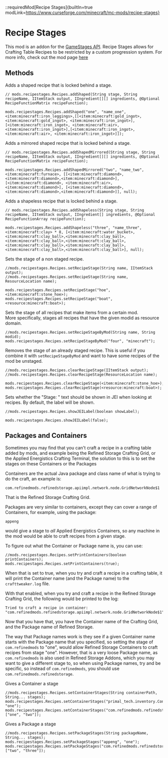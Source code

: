 ::requiredMod[Recipe Stages]{builtIn=true modLink=https://www.curseforge.com/minecraft/mc-mods/recipe-stages}

# Recipe Stages
This mod is an addon for the [GameStages API](https://minecraft.curseforge.com/projects/game-stages). Recipe Stages allows for Crafting Table Recipes to be restricted by a custom progression system. For more info, check out the mod page [here](https://minecraft.curseforge.com/projects/recipe-stages)

## Methods

Adds a shaped recipe that is locked behind a stage.
```zenscript
// mods.recipestages.Recipes.addShaped(String stage, String recipeName, IItemStack output, IIngredient[][] ingredients, @Optional RecipeFunctionMatrix recipeFunction);

mods.recipestages.Recipes.addShaped("one", "name_one", <item:minecraft:iron_leggings>,[[<item:minecraft:gold_ingot>, <item:minecraft:gold_ingot>, <item:minecraft:iron_ingot>],[<item:minecraft:iron_ingot>, <item:minecraft:air>, <item:minecraft:iron_ingot>],[<item:minecraft:iron_ingot>, <item:minecraft:air>, <item:minecraft:iron_ingot>]]);
```

Adds a mirrored shaped recipe that is locked behind a stage.
```zenscript
// mods.recipestages.Recipes.addShapedMirrored(String stage, String recipeName, IItemStack output, IIngredient[][] ingredients, @Optional RecipeFunctionMatrix recipeFunction);

mods.recipestages.Recipes.addShapedMirrored("two", "name_two", <item:minecraft:furnace>, [[<item:minecraft:diamond>, <item:minecraft:diamond>,<item:minecraft:diamond>], [<item:minecraft:diamond>, <item:minecraft:air>, <item:minecraft:diamond>], [<item:minecraft:diamond>,<item:minecraft:diamond>,<item:minecraft:diamond>]], null);
```

Adds a shapeless recipe that is locked behind a stage.
```zenscript
// mods.recipestages.Recipes.addShapeless(String stage, String recipeName, IItemStack output, IIngredient[] ingredients, @Optional RecipeFunctionArray recipeFunction);

mods.recipestages.Recipes.addShapeless("three", "name_three", <item:minecraft:clay> * 8, [<item:minecraft:water_bucket>, <item:minecraft:clay_ball>,<item:minecraft:clay_ball>,<item:minecraft:clay_ball>,<item:minecraft:clay_ball>,<item:minecraft:clay_ball>,<item:minecraft:clay_ball>,<item:minecraft:clay_ball>,<item:minecraft:clay_ball>], null);
```

Sets the stage of a non staged recipe.
```zenscript
//mods.recipestages.Recipes.setRecipeStage(String name, IItemStack output);
//mods.recipestages.Recipes.setRecipeStage(String name, ResourceLocation name);

mods.recipestages.Recipes.setRecipeStage("hoe", <item:minecraft:stone_hoe>);
mods.recipestages.Recipes.setRecipeStage("boat", <resource:minecraft:boat>);
```

Sets the stage of all recipes that make items from a certain mod.  
More specifically, stages all recipes that have the given modid as resource domain.
```zenscript
//mods.recipestages.Recipes.setRecipeStageByMod(String name, String modid);
mods.recipestages.Recipes.setRecipeStageByMod("four", "minecraft");
```

Removes the stage of an already staged recipe. This is useful if you combine it with `setRecipeStageByMod` and want to have some recipes of the mod be unstaged.
```zenscript
//mods.recipestages.Recipes.clearRecipeStage(IItemStack output);
//mods.recipestages.Recipes.clearRecipeStage(ResourceLocation name);

mods.recipestages.Recipes.clearRecipeStage(<item:minecraft:stone_hoe>);
mods.recipestages.Recipes.clearRecipeStage(<resource:minecraft:boat>);
```

Sets whether the "Stage: <stage>" text should be shown in JEI when looking at recipes. By default, the label will be shown.
```zenscript
//mods.recipestages.Recipes.showJEILabel(boolean showLabel);

mods.recipestages.Recipes.showJEILabel(false);
```


## Packages and Containers

Sometimes you may find that you can't craft a recipe in a crafting table added by mods, and example being the Refined Storage Crafting Grid, or the Applied Energistics Crafting Terminal, the solution to this is to set the stages on these Containers or the Packages

Containers are the actual Java package and class name of what is trying to do the craft, an example is:
```
com.refinedmods.refinedstorage.apiimpl.network.node.GridNetworkNode$1
```
That is the Refined Storage Crafting Grid.

Packages are very similar to containers, except they can cover a range of Containers, for example, using the package:
```
appeng
```
would give a stage to *all* Applied Energistics Containers, so any machine in the mod would be able to craft recipes from a given stage.

To figure out what the Container or Package name is, you can use:
```zenscript
//mods.recipestages.Recipes.setPrintContainers(boolean printContainers);
mods.recipestages.Recipes.setPrintContainers(true);
```

When that is set to true, when you try and craft a recipe in a crafting table, it will print the Container name (and the Package name) to the `crafttweaker.log` file.

With that enabled, when you try and craft a recipe in the Refined Storage Crafting Grid, the following would be printed to the log:
```
Tried to craft a recipe in container: "com.refinedmods.refinedstorage.apiimpl.network.node.GridNetworkNode$1"
```

Now that you have that, you have the Container name of the Crafting Grid, and the Package name of Refined Storage.

The way that Package names work is they see if a given Container name starts with the Package name that you specified, so setting the stage of `com.refinedmods` to "one", would allow Refined Storage Containers to craft recipes from stage "one". However, that is a very loose Package name, as `com.refinedmods` is also used in Refined Storage Addons, which you may want to give a different stage to, so when using Package names, try and be specific, so instead of `com.refinedmods`, you should use `com.refinedmods.refinedstorage`.

Gives a Container a stage
```zenscript
//mods.recipestages.Recipes.setContainerStages(String containerPath, String... stages);
mods.recipestages.Recipes.setContainerStages("primal_tech.inventory.ContainerWorkStump", "one");
mods.recipestages.Recipes.setContainerStages("com.refinedmods.refinedstorage.apiimpl.network.node.GridNetworkNode$1", ["one", "two"]);
```

Gives a Package a stage
```zenscript
//mods.recipestages.Recipes.setPackageStages(String packageName, String... stages);
mods.recipestages.Recipes.setPackageStages("appeng", "one");
mods.recipestages.Recipes.setPackageStages("com.refinedmods.refinedstorage", ["two", "three"]);
```
